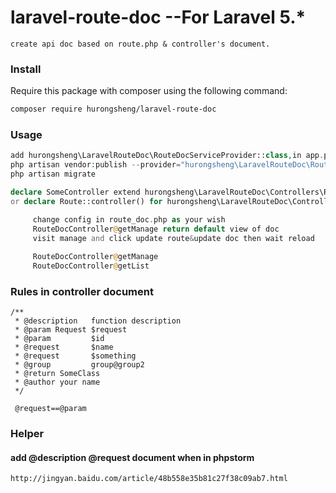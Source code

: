 # laravel-route-doc  --For Laravel 5.*

    create api doc based on route.php & controller's document.
    

### Install

Require this package with composer using the following command:

```bash
composer require hurongsheng/laravel-route-doc
```

### Usage

```php
add hurongsheng\LaravelRouteDoc\RouteDocServiceProvider::class,in app.php
php artisan vendor:publish --provider="hurongsheng\LaravelRouteDoc\RouteDocServiceProvider"
php artisan migrate
```

```php
declare SomeController extend hurongsheng\LaravelRouteDoc\Controllers\RouteDocController;
or declare Route::controller() for hurongsheng\LaravelRouteDoc\Controllers\RouteDocController;
```

```php
     change config in route_doc.php as your wish
     RouteDocController@getManage return default view of doc
     visit manage and click update route&update doc then wait reload
     
     RouteDocController@getManage
     RouteDocController@getList
```

### Rules in controller document

	/**
     * @description   function description
     * @param Request $request
     * @param         $id
     * @request       $name
     * @request       $something
     * @group         group@group2
     * @return SomeClass
     * @author your name
     */
     
     @request==@param
    
### Helper

#### add @description @request document when in phpstorm 

    http://jingyan.baidu.com/article/48b558e35b81c27f38c09ab7.html
    
  
